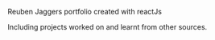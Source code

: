 Reuben Jaggers portfolio created with reactJs 


Including projects worked on and learnt from other sources.